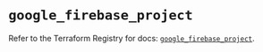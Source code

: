 # `google_firebase_project`

Refer to the Terraform Registry for docs: [`google_firebase_project`](https://registry.terraform.io/providers/hashicorp/google-beta/6.46.0/docs/resources/google_firebase_project).

